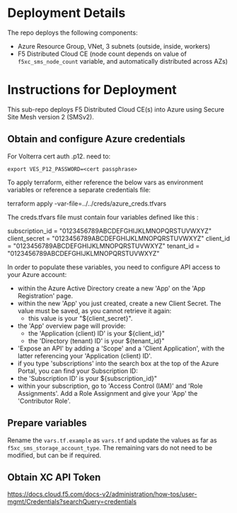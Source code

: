 # Deployment Details

The repo deploys the following components:
  - Azure Resource Group, VNet, 3 subnets (outside, inside, workers) 
  - F5 Distributed Cloud CE (node count depends on value of `f5xc_sms_node_count` variable, and automatically distributed across AZs)
  

# Instructions for Deployment

This sub-repo deploys F5 Distributed Cloud CE(s) into Azure using Secure Site Mesh version 2 (SMSv2).

## Obtain and configure Azure credentials

For Volterra cert auth .p12. need to:

	export VES_P12_PASSWORD=<cert passphrase>

To apply terraform, either reference the below vars as environment variables or reference a separate credentials file:

terraform apply -var-file=../../creds/azure_creds.tfvars 

The creds.tfvars file must contain four variables defined like this :

subscription_id = "0123456789ABCDEFGHIJKLMNOPQRSTUVWXYZ"
client_secret   = "0123456789ABCDEFGHIJKLMNOPQRSTUVWXYZ"
client_id       = "0123456789ABCDEFGHIJKLMNOPQRSTUVWXYZ"
tenant_id       = "0123456789ABCDEFGHIJKLMNOPQRSTUVWXYZ"

In order to populate these variables, you need to configure API access to your Azure account:

 - within the Azure Active Directory create a new 'App' on the 'App Registration' page.
 - within the new 'App' you just created, create a new Client Secret.  The value must be saved, as you cannot retrieve it again:  
   - this value is your "${client_secret}".
 - the 'App' overview page will provide:
   - the 'Application (client) ID' is your ${client_id}"
   - the 'Directory (tenant) ID' is your ${tenant_id}"
 - 'Expose an API' by adding a 'Scope' and a 'Client Application', with the latter referencing your 'Application (client) ID'.
 - if you type 'subscriptions' into the search box at the top of the Azure Portal, you can find your Subscription ID:
  - the 'Subscription ID' is your ${subscription_id}"
- within your subscription, go to 'Access Control (IAM)' and 'Role Assignments'.  Add a Role Assignment and give your 'App' the 'Contributor Role'. 

## Prepare variables

Rename the `vars.tf.example` as `vars.tf` and update the values as far as `f5xc_sms_storage_account_type`.  The remaining vars do not need to be modified, but can be if required.

## Obtain XC API Token

https://docs.cloud.f5.com/docs-v2/administration/how-tos/user-mgmt/Credentials?searchQuery=credentials
